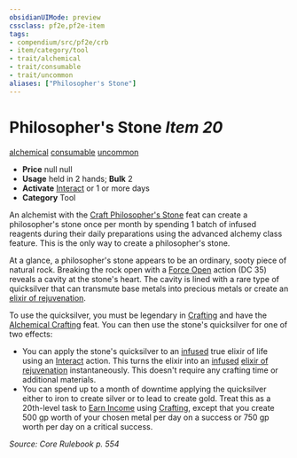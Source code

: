 ```yaml
---
obsidianUIMode: preview
cssclass: pf2e,pf2e-item
tags:
- compendium/src/pf2e/crb
- item/category/tool
- trait/alchemical
- trait/consumable
- trait/uncommon
aliases: ["Philosopher's Stone"]
---
```

# Philosopher's Stone *Item 20*  
[alchemical](/rules/traits/alchemical.md)  [consumable](/rules/traits/consumable.md)  [uncommon](/rules/traits/uncommon.md)  

- **Price** null null
- **Usage** held in 2 hands; **Bulk** 2
- **Activate** [Interact](/rules/actions/interact.md) or 1 or more days
- **Category** Tool

An alchemist with the [Craft Philosopher's Stone](/compendium/feats/craft-philosophers-stone.md) feat can create a philosopher's stone once per month by spending 1 batch of infused reagents during their daily preparations using the advanced alchemy class feature. This is the only way to create a philosopher's stone.

At a glance, a philosopher's stone appears to be an ordinary, sooty piece of natural rock. Breaking the rock open with a [Force Open](/rules/actions/force-open.md) action (DC 35) reveals a cavity at the stone's heart. The cavity is lined with a rare type of quicksilver that can transmute base metals into precious metals or create an [elixir of rejuvenation](/compendium/equipment/items/elixir-of-rejuvenation.md).

To use the quicksilver, you must be legendary in [Crafting](/compendium/skills.md#Crafting) and have the [Alchemical Crafting](/compendium/feats/alchemical-crafting.md) feat. You can then use the stone's quicksilver for one of two effects:

- You can apply the stone's quicksilver to an [infused](/rules/traits/infused.md) true elixir of life using an [Interact](/rules/actions/interact.md) action. This turns the elixir into an [infused](/rules/traits/infused.md) [elixir of rejuvenation](/compendium/equipment/items/elixir-of-rejuvenation.md) instantaneously. This doesn't require any crafting time or additional materials.
- You can spend up to a month of downtime applying the quicksilver either to iron to create silver or to lead to create gold. Treat this as a 20th-level task to [Earn Income](/rules/actions/earn-income.md) using [Crafting](/compendium/skills.md#Crafting), except that you create 500 gp worth of your chosen metal per day on a success or 750 gp worth per day on a critical success.

*Source: Core Rulebook p. 554*